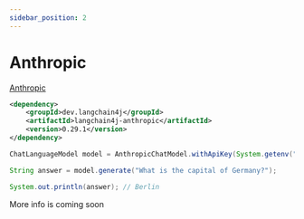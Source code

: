 ```yaml
---
sidebar_position: 2
---
```


# Anthropic

[Anthropic](https://www.anthropic.com/)

```xml
<dependency>
    <groupId>dev.langchain4j</groupId>
    <artifactId>langchain4j-anthropic</artifactId>
    <version>0.29.1</version>
</dependency>
```

```java
ChatLanguageModel model = AnthropicChatModel.withApiKey(System.getenv("ANTHROPIC_API_KEY"));

String answer = model.generate("What is the capital of Germany?");

System.out.println(answer); // Berlin
```

More info is coming soon
